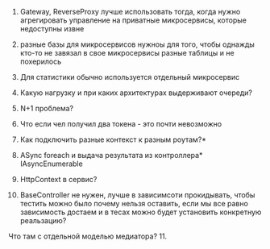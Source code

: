 1. Gateway, ReverseProxy лучше использовать тогда, когда нужно агрегировать управление на приватные микросервисы, которые недоступны извне

2. разные базы для микросервисов нужноы для того, чтобы однажды кто-то не завязал в свое микросервисы разные таблицы и не похерилось

3. Для статистики обычно используется отдельный микросервис

4. Какую нагрузку и при каких архитектурах выдерживают очереди?

5. N+1 проблема?

6. Что если чел получил два токена - это почти невозможно

7. Как подключить разные контекст к разным роутам?*

8. ASync foreach и выдача результата из контроллера*
IAsyncEnumerable

9. HttpContext в сервис?

10. BaseController не нужен, лучше в зависимсоти прокидывать, чтобы тестить можно было
почему нельзя оставить, если мы все равно зависимость достаем и в тесах можно будет установить конкретную реальзацию?

Что там с отдельной моделью медиатора?
11. 